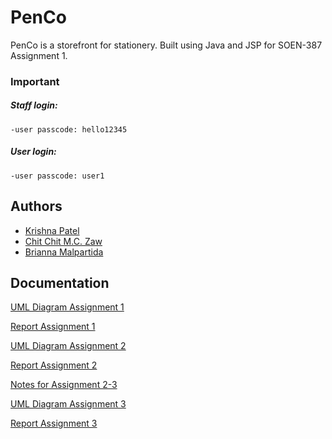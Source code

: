 # PenCo

PenCo is a storefront for stationery. Built using Java and JSP for SOEN-387 Assignment 1. 

### Important
##### Staff login: 
`-user passcode: hello12345 `

##### User login:
`-user passcode: user1 `


## Authors

- [Krishna Patel](https://www.github.com/patel-krishna)
- [Chit Chit M.C. Zaw](https://www.github.com/littleSquid00)
- [Brianna Malpartida](https://www.github.com/briannamalpar)


## Documentation

[UML Diagram Assignment 1](///www.plantuml.com/plantuml/png/PP7FReCm3CRlVeg84uXnsBMTfcgLTjfX4ji3PCHbQFc3dAHTLVhk8pG1r5qWjd-nl_ZRMSV9UIK16icjPUzaX6_S1Q3INE66rOuwtK8bq3RKzQupUaaUKGj3I-n9rjAtIyB--2NegMl6ZiBuBubGTQgjgPdBS8KaujCY1GL-_4ygvWvZzMH8B9VA5btKd8_38bciyo_de2ctGLWgNzEelRVEA2I6lmwrIBCh-stwVaJtdDo6XU-MJKt3CI-WjF7OJ42DxYcEUowsK78XOlXX9Ymk8eeZLEQ8aNWbesOc8Ol2sl73uKuUb0qXT_Z_vGyiBYnEyhrOSQasWMj7KouQciBaPuhNSsvktimi69J2dBGqFBrxpnsNflMOhxVDoQsM-zRPkzrjMO03nhB7Z0r3LPaBonJNvun5299dCp8Cqp5S0u0TQk6L_0C0)

[Report Assignment 1](https://docs.google.com/document/d/1K8LCU9RUE3pjI2XqLroWjZwkdRQp9RriOmjA8pQSMpU/edit?usp=sharing)

[UML Diagram Assignment 2](//www.plantuml.com/plantuml/png/pLNDRXiX4Bxp5CWdM_4UUdMgA6sgIf6g_iZj0n0OEoWBR8SXhHNttRiGCDIRMf5wQ2uhpymtCz_m3VZIaq0AfcUo5zxpp-XKaFJ0M6U5WHLV4sgxPPq2Br4Ff9sjpdkmoc6r0_RhFcohmz-5QWoevLXHkN3J0-kqsQvH7iBi5yiSldd0I21um3z936FuXqFrHD9LyEGC88UV15QLAfs_TSCmGgy4qeh7xpbddKC5-45x6Yi1lVuKpGjsjWMAYFc2dGcbybbyTSdNZ3A64OoxXunuZyuyWV506V0b24kQTjVs6BRattDinRMbCKls8B2ma0Y28D6R-rkT9dcZ58BtjL6adI1-tXZpDEFrkr8tfay3IquevDt7O6u0C_HmfciIcytHWMPAUR0qIfaaQNKW5GRLu9hOahUxL7nvbOfPDgdORP_7FNfSemLlTq0WDP9NVJEBYtF-tuIjB9C8fscohjM8TN-HddN7uiN3ADevX0qwIniXXO8NfzoIQxFrA4jVdbPtocxH-j_kOksvhmqMzTO63xXAQpgzlsrqoPyZ-GH_MlwIqcQSlk8JokrbRxi_v-9NV7PFglp3Sn2fyjch6T_lkyuzy9aHTZSh_nNiyFGMo7wVViQqQR3cf_OiVKzKlmIhWkb_0m00)

[Report Assignment 2](https://docs.google.com/document/d/14Bwe9ac5dJp5BO2Nni2ttOooCQ2fp_lng6MRKyAN07o/edit?usp=sharing)

[Notes for Assignment 2-3](https://docs.google.com/document/d/1BFC3u1E0YlqBDw7po3DwNITLkzO6NHQW_37v-X0vJR4/edit?usp=sharing)

[UML Diagram Assignment 3](//www.plantuml.com/plantuml/png/pLN1RXiX4Btp5SYdjUmzzEfKKLfNbI9LZIkt7q1WRA-om7Q0f5RiV-z2m8kD6crpocMrC_Dcc3SyuCPOXjR9bl2M6KDNg8NZzfcGMZ492xgssAWjgGKOZard6wq6voCeeN6m7RRhrcq7XtbmWz5Xm_kAGhlx5aZToEqQ-IbCZeJ49duPGD-1Cu3dNNHz-4cZE7bc1kogTt8jeFBuHSYUKuzSziw4d99ZAhzqnce9IE6F1INIUhNPwQxheKk6Ta7zzugIMgC0_DQOthK6-_7EczTajWNh4TMKp9WGSMm_TV1bhFimWjIF415VKSi24rX4m0_7b6ti_bPTmkRqTumjQADidyLRO9Ywu0ZCGcYlChicCFaa188nmqA-xG0nLMPKWUFjbrJNfvU1ERN8-CDt9-y1WoURwTgopUPyeB6bn3nGIKp2hfwQSft8S2aMWBdiaY-gBfb9TCdErtcHt8lYFB58-Ev95UISoKV0TqnjOGKe6sFwnS-qXRhDT9K9Yw7DT3I89bAxlgAbMiugZr5EZX-XefHIP1I26eY48RtEXDJv-4Zz3ycH-b8qVbv9CnfXWrhP3UDCmFjJ30rdf6ndcli_xtsnogIAANonMTDtlFNfBYbRpc-LVFKnDyo0Z-wYoflldV4dUVm3yL-7_aZyhEZamuGU3dMjd-b4ChMVf0UKf4Vc13aSmgzFAuD3Vc15mlULwZUWX9FjNm00)


[Report Assignment 3](https://docs.google.com/document/d/1q6VkEgDkAHDTXJ6v9UjvE7ry1IUBOmiMPCiQ1X_JQrI/edit?usp=sharing)
